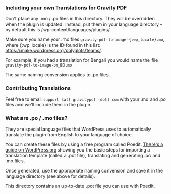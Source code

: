 ### Including your own Translations for Gravity PDF

Don't place any .mo / .po files in this directory. They will be overridden when the plugin is updated. 
Instead, put them in your language directory – by default this is /wp-content/languages/plugins/. 

Make sure you name your .mo files `gravity-pdf-to-image-{:wp_locale}.mo`, where {:wp_locale} is the ID found 
 in this list: https://make.wordpress.org/polyglots/teams/. 
 
For example, if you had a translation for Bengali you would name the file `gravity-pdf-to-image-bn_BD.mo`
 
The same naming convension applies to .po files.
 
### Contributing Translations
 
Feel free to email `support [at] gravitypdf [dot] com` with your .mo and .po files and we'll include them in the plugin. 
 
### What are .po / .mo files? 
 
They are special language files that WordPress uses to automatically translate the plugin from English to your language of choice. 
 
You can create these files by using a free program called Poedit. [There's a guide on WordPress.org](https://make.wordpress.org/polyglots/handbook/tools/poedit) 
 showing you the basic steps for importing a translation template (called a .pot file), translating and generating .po and .mo files.
  
Once generated, use the appropriate naming convension and save it in the language directory (see above for details).
  
This directory contains an up-to-date .pot file you can use with Poedit. 